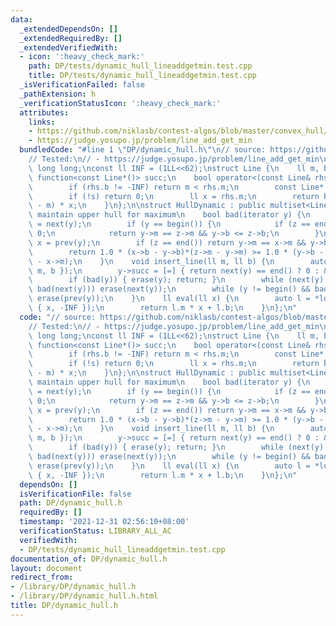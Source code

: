 ```yaml
---
data:
  _extendedDependsOn: []
  _extendedRequiredBy: []
  _extendedVerifiedWith:
  - icon: ':heavy_check_mark:'
    path: DP/tests/dynamic_hull_lineaddgetmin.test.cpp
    title: DP/tests/dynamic_hull_lineaddgetmin.test.cpp
  _isVerificationFailed: false
  _pathExtension: h
  _verificationStatusIcon: ':heavy_check_mark:'
  attributes:
    links:
    - https://github.com/niklasb/contest-algos/blob/master/convex_hull/dynamic.cpp
    - https://judge.yosupo.jp/problem/line_add_get_min
  bundledCode: "#line 1 \"DP/dynamic_hull.h\"\n// source: https://github.com/niklasb/contest-algos/blob/master/convex_hull/dynamic.cpp\n\
    // Tested:\n// - https://judge.yosupo.jp/problem/line_add_get_min\nusing ll =\
    \ long long;\nconst ll INF = (1LL<<62);\nstruct Line {\n    ll m, b;\n    mutable\
    \ function<const Line*()> succ;\n    bool operator<(const Line& rhs) const {\n\
    \        if (rhs.b != -INF) return m < rhs.m;\n        const Line* s = succ();\n\
    \        if (!s) return 0;\n        ll x = rhs.m;\n        return b - s->b < (s->m\
    \ - m) * x;\n    }\n};\n\nstruct HullDynamic : public multiset<Line> { // will\
    \ maintain upper hull for maximum\n    bool bad(iterator y) {\n        auto z\
    \ = next(y);\n        if (y == begin()) {\n            if (z == end()) return\
    \ 0;\n            return y->m == z->m && y->b <= z->b;\n        }\n        auto\
    \ x = prev(y);\n        if (z == end()) return y->m == x->m && y->b <= x->b;\n\
    \        return 1.0 * (x->b - y->b)*(z->m - y->m) >= 1.0 * (y->b - z->b)*(y->m\
    \ - x->m);\n    }\n    void insert_line(ll m, ll b) {\n        auto y = insert({\
    \ m, b });\n        y->succ = [=] { return next(y) == end() ? 0 : &*next(y); };\n\
    \        if (bad(y)) { erase(y); return; }\n        while (next(y) != end() &&\
    \ bad(next(y))) erase(next(y));\n        while (y != begin() && bad(prev(y)))\
    \ erase(prev(y));\n    }\n    ll eval(ll x) {\n        auto l = *lower_bound((Line)\
    \ { x, -INF });\n        return l.m * x + l.b;\n    }\n};\n"
  code: "// source: https://github.com/niklasb/contest-algos/blob/master/convex_hull/dynamic.cpp\n\
    // Tested:\n// - https://judge.yosupo.jp/problem/line_add_get_min\nusing ll =\
    \ long long;\nconst ll INF = (1LL<<62);\nstruct Line {\n    ll m, b;\n    mutable\
    \ function<const Line*()> succ;\n    bool operator<(const Line& rhs) const {\n\
    \        if (rhs.b != -INF) return m < rhs.m;\n        const Line* s = succ();\n\
    \        if (!s) return 0;\n        ll x = rhs.m;\n        return b - s->b < (s->m\
    \ - m) * x;\n    }\n};\n\nstruct HullDynamic : public multiset<Line> { // will\
    \ maintain upper hull for maximum\n    bool bad(iterator y) {\n        auto z\
    \ = next(y);\n        if (y == begin()) {\n            if (z == end()) return\
    \ 0;\n            return y->m == z->m && y->b <= z->b;\n        }\n        auto\
    \ x = prev(y);\n        if (z == end()) return y->m == x->m && y->b <= x->b;\n\
    \        return 1.0 * (x->b - y->b)*(z->m - y->m) >= 1.0 * (y->b - z->b)*(y->m\
    \ - x->m);\n    }\n    void insert_line(ll m, ll b) {\n        auto y = insert({\
    \ m, b });\n        y->succ = [=] { return next(y) == end() ? 0 : &*next(y); };\n\
    \        if (bad(y)) { erase(y); return; }\n        while (next(y) != end() &&\
    \ bad(next(y))) erase(next(y));\n        while (y != begin() && bad(prev(y)))\
    \ erase(prev(y));\n    }\n    ll eval(ll x) {\n        auto l = *lower_bound((Line)\
    \ { x, -INF });\n        return l.m * x + l.b;\n    }\n};\n"
  dependsOn: []
  isVerificationFile: false
  path: DP/dynamic_hull.h
  requiredBy: []
  timestamp: '2021-12-31 02:56:10+08:00'
  verificationStatus: LIBRARY_ALL_AC
  verifiedWith:
  - DP/tests/dynamic_hull_lineaddgetmin.test.cpp
documentation_of: DP/dynamic_hull.h
layout: document
redirect_from:
- /library/DP/dynamic_hull.h
- /library/DP/dynamic_hull.h.html
title: DP/dynamic_hull.h
---
```

